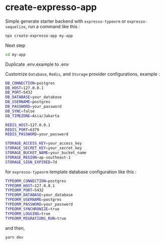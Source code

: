 # create-expresso-app

Simple generate starter backend with `expresso-typeorm` or `expresso-sequelize`, run a command like this :

```sh
npx create-expresso-app my-app
```

Next step

```sh
cd my-app
```

Duplicate .env.example to .env

Customize `Database`, `Redis`, and `Storage` provider configurations, example :

```sh
DB_CONNECTION=postgres
DB_HOST=127.0.0.1
DB_PORT=5432
DB_DATABASE=your_database
DB_USERNAME=postgres
DB_PASSWORD=your_password
DB_SYNC=false
DB_TIMEZONE=Asia/Jakarta

REDIS_HOST=127.0.0.1
REDIS_PORT=6379
REDIS_PASSWORD=your_password

STORAGE_ACCESS_KEY=your_access_key
STORAGE_SECRET_KEY=your_secret_key
STORAGE_BUCKET_NAME=your_bucket_name
STORAGE_REGION=ap-southeast-1
STORAGE_SIGN_EXPIRED=7d
```

for `expresso-typeorm` template database configuration like this :
```sh
TYPEORM_CONNECTION=postgres
TYPEORM_HOST=127.0.0.1
TYPEORM_PORT=5432
TYPEORM_DATABASE=your_database
TYPEORM_USERNAME=postgres
TYPEORM_PASSWORD=your_password
TYPEORM_SYNCHRONIZE=true
TYPEORM_LOGGING=true
TYPEORM_MIGRATIONS_RUN=true
```

and then,

```sh
yarn dev
```